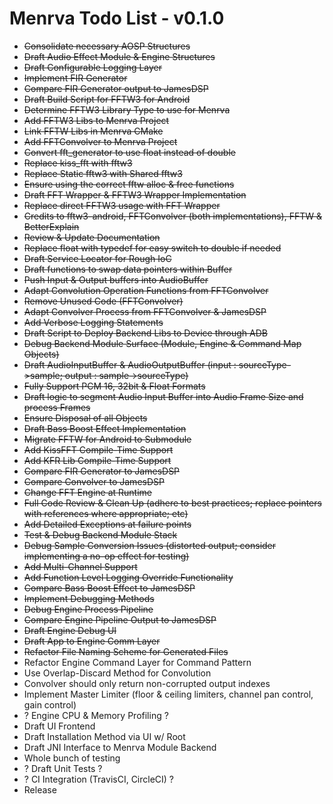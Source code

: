 # Menrva Todo List - v0.1.0
  - ~~Consolidate necessary AOSP Structures~~
  - ~~Draft Audio Effect Module & Engine Structures~~
  - ~~Draft Configurable Logging Layer~~
  - ~~Implement FIR Generator~~
  - ~~Compare FIR Generator output to JamesDSP~~
  - ~~Draft Build Script for FFTW3 for Android~~
  - ~~Determine FFTW3 Library Type to use for Menrva~~
  - ~~Add FFTW3 Libs to Menrva Project~~
  - ~~Link FFTW Libs in Menrva CMake~~
  - ~~Add FFTConvolver to Menrva Project~~
  - ~~Convert fft_generator to use float instead of double~~
  - ~~Replace kiss_fft with fftw3~~
  - ~~Replace Static fftw3 with Shared fftw3~~
  - ~~Ensure using the correct fftw alloc & free functions~~
  - ~~Draft FFT Wrapper & FFTW3 Wrapper Implementation~~
  - ~~Replace direct FFTW3 usage with FFT Wrapper~~
  - ~~Credits to fftw3-android, FFTConvolver (both implementations), FFTW & BetterExplain~~
  - ~~Review & Update Documentation~~
  - ~~Replace float with typedef for easy switch to double if needed~~
  - ~~Draft Service Locator for Rough IoC~~
  - ~~Draft functions to swap data pointers within Buffer~~
  - ~~Push Input & Output buffers into AudioBuffer~~
  - ~~Adapt Convolution Operation Functions from FFTConvolver~~
  - ~~Remove Unused Code (FFTConvolver)~~
  - ~~Adapt Convolver Process from FFTConvolver & JamesDSP~~
  - ~~Add Verbose Logging Statements~~
  - ~~Draft Script to Deploy Backend Libs to Device through ADB~~
  - ~~Debug Backend Module Surface (Module, Engine & Command Map Objects)~~
  - ~~Draft AudioInputBuffer & AudioOutputBuffer (input : sourceType->sample; output : sample->sourceType)~~
  - ~~Fully Support PCM 16, 32bit & Float Formats~~
  - ~~Draft logic to segment Audio Input Buffer into Audio Frame Size and process Frames~~
  - ~~Ensure Disposal of all Objects~~
  - ~~Draft Bass Boost Effect Implementation~~
  - ~~Migrate FFTW for Android to Submodule~~
  - ~~Add KissFFT Compile-Time Support~~
  - ~~Add KFR Lib Compile-Time Support~~
  - ~~Compare FIR Generator to JamesDSP~~
  - ~~Compare Convolver to JamesDSP~~
  - ~~Change FFT Engine at Runtime~~
  - ~~Full Code Review & Clean Up (adhere to best practices; replace pointers with references where appropriate; etc)~~
  - ~~Add Detailed Exceptions at failure points~~
  - ~~Test & Debug Backend Module Stack~~
  - ~~Debug Sample Conversion Issues (distorted output; consider implementing a no-op effect for testing)~~
  - ~~Add Multi-Channel Support~~
  - ~~Add Function Level Logging Override Functionality~~
  - ~~Compare Bass Boost Effect to JamesDSP~~
  - ~~Implement Debugging Methods~~
  - ~~Debug Engine Process Pipeline~~
  - ~~Compare Engine Pipeline Output to JamesDSP~~
  - ~~Draft Engine Debug UI~~
  - ~~Draft App to Engine Comm Layer~~
  - ~~Refactor File Naming Scheme for Generated Files~~
  - Refactor Engine Command Layer for Command Pattern
  - Use Overlap-Discard Method for Convolution
  - Convolver should only return non-corrupted output indexes
  - Implement Master Limiter (floor & ceiling limiters, channel pan control, gain control)
  - ? Engine CPU & Memory Profiling ?
  - Draft UI Frontend
  - Draft Installation Method via UI w/ Root
  - Draft JNI Interface to Menrva Module Backend
  - Whole bunch of testing
  - ? Draft Unit Tests ?
  - ? CI Integration (TravisCI, CircleCI) ?
  - Release
